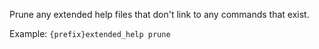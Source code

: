 Prune any extended help files that don't link to any commands that exist.

Example: `{prefix}extended_help prune`
